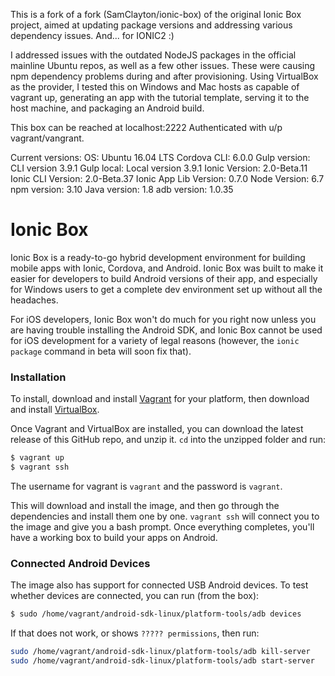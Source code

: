 This is a fork of a fork (SamClayton/ionic-box) of the original Ionic Box project, aimed at updating package versions and addressing various dependency issues. 
And...
for IONIC2  :)

I addressed issues with the outdated NodeJS packages in the official mainline Ubuntu repos, as well as a few other issues. These were causing npm dependency problems during and after provisioning. Using VirtualBox as the provider, I tested this on Windows and Mac hosts as capable of vagrant up, generating an app with the tutorial template, serving it to the host machine, and packaging an Android build.

This box can be reached at localhost:2222 
Authenticated with u/p vagrant/vangrant.

Current versions:
OS: Ubuntu 16.04 LTS
Cordova CLI: 6.0.0
Gulp version:  CLI version 3.9.1
Gulp local:   Local version 3.9.1
Ionic Version: 2.0-Beta.11
Ionic CLI Version: 2.0-Beta.37
Ionic App Lib Version: 0.7.0
Node Version: 6.7
npm version: 3.10
Java version: 1.8
adb version: 1.0.35

Ionic Box
=============================

Ionic Box is a ready-to-go hybrid development environment for building mobile apps with Ionic, Cordova, and Android. Ionic Box was built to make it easier for developers to build Android versions of their app, and especially for Windows users to get a complete dev environment set up without all the headaches.

For iOS developers, Ionic Box won't do much for you right now unless you are having trouble installing the Android SDK, and Ionic Box cannot be used for iOS development for a variety of legal reasons (however, the `ionic package` command in beta will soon fix that).

### Installation


To install, download and install [Vagrant](https://www.vagrantup.com/downloads.html) for your platform, then download and install [VirtualBox](http://virtualbox.org/).

Once Vagrant and VirtualBox are installed, you can download the latest release of this GitHub repo, and unzip it. `cd` into the unzipped folder and run:

```bash
$ vagrant up
$ vagrant ssh
```

The username for vagrant is `vagrant` and the password is `vagrant`. 

This will download and install the image, and then go through the dependencies and install them one by one. `vagrant ssh` will connect you to the image and give you a bash prompt. Once everything completes, you'll have a working box to build your apps on Android.

### Connected Android Devices

The image also has support for connected USB Android devices. To test whether devices are connected, you can run (from the box):

```bash
$ sudo /home/vagrant/android-sdk-linux/platform-tools/adb devices
```

If that does not work, or shows `????? permissions`, then run:

```bash
sudo /home/vagrant/android-sdk-linux/platform-tools/adb kill-server
sudo /home/vagrant/android-sdk-linux/platform-tools/adb start-server
```

